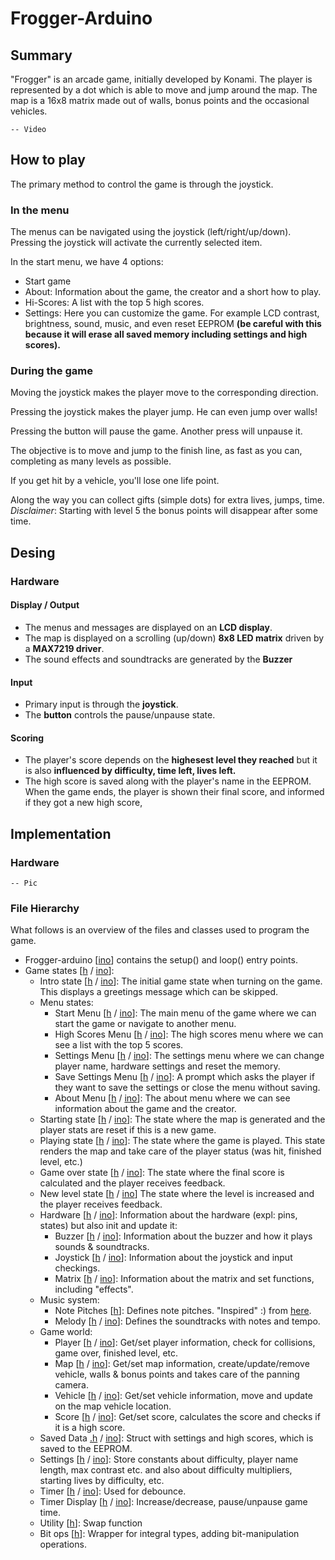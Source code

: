 # Frogger-Arduino
  ## Summary
  "Frogger" is an arcade game, initially developed by Konami. The player is represented by a dot which is able to move and jump around the map. The map is a 16x8 matrix made out of walls, bonus points and the occasional vehicles.
    
    -- Video
    
  ## How to play
  The primary method to control the game is through the joystick.
    
  ### In the menu
  The menus can be navigated using the joystick (left/right/up/down). Pressing the joystick will activate the currently selected item.
  
  
  In the start menu, we have 4 options:
   - Start game
   - About: Information about the game, the creator and a short how to play.
   - Hi-Scores: A list with the top 5 high scores.
   - Settings: Here you can customize the game. For example LCD contrast, brightness, sound, music, and even reset EEPROM **(be careful with this because it will erase all saved memory including settings and high scores).**
  
  ### During the game
  Moving the joystick makes the player move to the corresponding direction.
  
  Pressing the joystick makes the player jump. He can even jump over walls!
  
  Pressing the button will pause the game. Another press will unpause it.
  
  The objective is to move and jump to the finish line, as fast as you can, completing as many levels as possible.
  
  If you get hit by a vehicle, you'll lose one life point.
  
  Along the way you can collect gifts (simple dots) for extra lives, jumps, time. *Disclaimer*: Starting with level 5 the bonus points will disappear after some time.
    
  ## Desing

  ### Hardware
  #### Display / Output
   - The menus and messages are displayed on an **LCD display**.
   - The map is displayed on a scrolling (up/down) **8x8 LED matrix** driven by a **MAX7219 driver**.
   - The sound effects and soundtracks are generated by the **Buzzer**
  #### Input
   - Primary input is through the **joystick**.
   - The **button** controls the pause/unpause state.
  
  #### Scoring
   - The player's score depends on the **highesest level they reached** but it is also **influenced by difficulty, time left, lives left.**
   - The high score is saved along with the player's name in the EEPROM. When the game ends, the player is shown their final score, and informed if they got a new high score,
  
  ## Implementation
  
  ### Hardware
    -- Pic
    
  ### File Hierarchy
  
  What follows is an overview of the files and classes used to program the game.
  
   - Frogger-arduino [[ino](Frogger-Arduino.ino)] contains the setup() and loop() entry points.
   - Game states [[h](State.h) / [ino](State.ino)]:
       - Intro state [[h](IntroState.h) / [ino](IntroState.ino)]: The initial game state when turning on the game. This displays a greetings message which can be skipped.
       - Menu states:
          - Start Menu [[h](StartMenuState.h) / [ino](StartMenuState.ino)]: The main menu of the game where we can start the game or navigate to another menu.
          - High Scores Menu [[h](HighScoreMenuState.h) / [ino](HighScoreMenuState.ino)]: The high scores menu where we can see a list with the top 5 scores.
          - Settings Menu [[h](SettingsMenuState.h) / [ino](SettingsMenuState.ino)]: The settings menu where we can change player name, hardware settings and reset the memory.
          - Save Settings Menu [[h](SaveSettingsMenuState.h) / [ino](SaveSettingsMenuState.ino)]: A prompt which asks the player if they want to save the settings or close the menu without saving.
          - About Menu [[h](AboutMenuState.h) / [ino](AboutMenuState.ino)]: The about menu where we can see information about the game and the creator.
        - Starting state [[h](StartingState.h) / [ino](StartingState.ino)]: The state where the map is generated and the player stats are reset if this is a new game.
        - Playing state [[h](PlayingState.h) / [ino](PlayingState.ino)]: The state where the game is played. This state renders the map and take care of the player status (was hit, finished level, etc.)
        - Game over state [[h](GameOverState.h) / [ino](GameOverState.ino)]: The state where the final score is calculated and the player receives feedback.
        - New level state [[h](NewLevelState.h) / [ino](NewLevelState.ino)] The state where the level is increased and the player receives feedback.
      - Hardware [[h](Hardware.h) / [ino](Hardware.ino)]: Information about the hardware (expl: pins, states) but also init and update it:
        - Buzzer [[h](Buzzer.h) / [ino](Buzzer.ino)]: Information about the buzzer and how it plays sounds & soundtracks.
        - Joystick [[h](Joystick.h) / [ino](Joystick.ino)]: Information about the joystick and input checkings.
        - Matrix [[h](Matrix.h) / [ino](Matrix.ino)]: Information about the matrix and set functions, including "effects".
      - Music system:
        - Note Pitches [[h](Pitches.h)]: Defines note pitches. "Inspired" :) from [here](https://www.arduino.cc/en/Tutorial/BuiltInExamples/toneMelody).
        - Melody [[h](Melody.h) / [ino](Melody.ino)]: Defines the soundtracks with notes and tempo.
      - Game world:
        - Player [[h](Player.h) / [ino](Player.ino)]: Get/set player information, check for collisions, game over, finished level, etc.
        - Map [[h](Map.h) / [ino](Map.ino)]: Get/set map information, create/update/remove vehicle, walls & bonus points and takes care of the panning camera.
        - Vehicle [[h](Vehicle.h) / [ino](Vehicle.ino)]: Get/set vehicle information, move and update on the map vehicle location.
        - Score [[h](Score.h) / [ino](Score.ino)]: Get/set score, calculates the score and checks if it is a high score.
      - Saved Data [.h](SavedData.h) / [ino](SavedData.ino)]: Struct with settings and high scores, which is saved to the EEPROM.
      - Settings [[h](Settings.h) / [ino](Settings.ino)]: Store constants about difficulty, player name length, max contrast etc. and also about difficulty multipliers, starting lives by difficulty, etc.
      - Timer [[h](Timer.h) / [ino](Timer.ino)]: Used for debounce.
      - Timer Display [[h](TimerDisplay.h) / [ino](TimerDisplay.ino)]: Increase/decrease, pause/unpause game time.
      - Utility [[h](Utility.h)]: Swap function
      - Bit ops [[h](BitOps.h)]: Wrapper for integral types, adding bit-manipulation operations.
